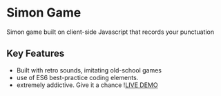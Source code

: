 # Simon Game
 Simon game built on client-side Javascript that records your punctuation

## Key Features
 - Built with retro sounds, imitating old-school games
 - use of ES6 best-practice coding elements.
 - extremely addictive. Give it a chance !<a href="https://iamnachoj.github.io/Simon-Game/">LIVE DEMO</a>


